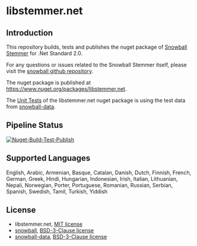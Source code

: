 # libstemmer.net

## Introduction
This repository builds, tests and publishes the nuget package of [Snowball Stemmer](https://snowballstem.org/) for .Net Standard 2.0.

For any questions or issues related to the Snowball Stemmer itself, please visit the [snowball github repository](https://github.com/snowballstem/snowball).

The nuget package is published at https://www.nuget.org/packages/libstemmer.net.

The [Unit Tests](src/libstemmer.net.unittest) of the libstemmer.net nuget package is using the test data from [snowball-data](https://github.com/snowballstem/snowball-data).

## Pipeline Status
[![Nuget-Build-Test-Publish](https://github.com/guoyu-wang/libstemmer.net/actions/workflows/build_and_test.yml/badge.svg)](https://github.com/guoyu-wang/libstemmer.net/actions/workflows/build_and_test.yml)

## Supported Languages
English, Arabic, Armenian, Basque, Catalan, Danish, Dutch, Finnish, French, German, Greek, Hindi, Hungarian, Indonesian, Irish, Italian, Lithuanian, Nepali, Norwegian, Porter, Portuguese, Romanian, Russian, Serbian, Spanish, Swedish, Tamil, Turkish, Yiddish

## License
- libstemmer.net, [MIT license](LICENSE)
- [snowball](https://github.com/snowballstem/snowball), [BSD-3-Clause license](https://github.com/snowballstem/snowball/blob/master/COPYING)
- [snowball-data](https://github.com/snowballstem/snowball-data), [BSD-3-Clause license](https://github.com/snowballstem/snowball-data/blob/master/COPYING)